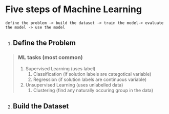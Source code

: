 # Five steps of Machine Learning
    define the problem -> build the dataset -> train the model-> evaluate the model -> use the model

1. ## Define the Problem
>### ML tasks (most common)
>1. Supervised Learning (uses label)
>    1. Classification (if solution labels are categotical variable)
>    2. Regression (if solution labels are continuous variable)
>2. Unsupervised Learning (uses unlabelled data)
>    1. Clustering (find any naturally occuring group in the data)

2. ## Build the Dataset
